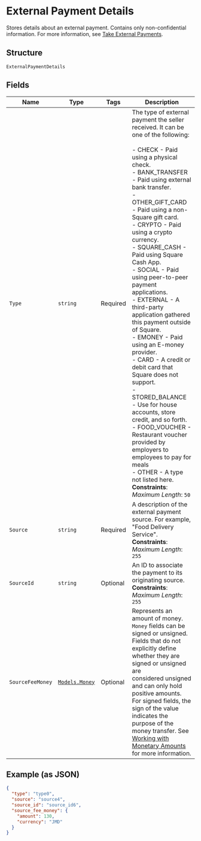
# External Payment Details

Stores details about an external payment. Contains only non-confidential information.
For more information, see
[Take External Payments](../../https://developer.squareup.com/docs/payments-api/take-payments/external-payments).

## Structure

`ExternalPaymentDetails`

## Fields

| Name | Type | Tags | Description |
|  --- | --- | --- | --- |
| `Type` | `string` | Required | The type of external payment the seller received. It can be one of the following:<br><br>- CHECK - Paid using a physical check.<br>- BANK_TRANSFER - Paid using external bank transfer.<br>- OTHER\_GIFT\_CARD - Paid using a non-Square gift card.<br>- CRYPTO - Paid using a crypto currency.<br>- SQUARE_CASH - Paid using Square Cash App.<br>- SOCIAL - Paid using peer-to-peer payment applications.<br>- EXTERNAL - A third-party application gathered this payment outside of Square.<br>- EMONEY - Paid using an E-money provider.<br>- CARD - A credit or debit card that Square does not support.<br>- STORED_BALANCE - Use for house accounts, store credit, and so forth.<br>- FOOD_VOUCHER - Restaurant voucher provided by employers to employees to pay for meals<br>- OTHER - A type not listed here.<br>**Constraints**: *Maximum Length*: `50` |
| `Source` | `string` | Required | A description of the external payment source. For example,<br>"Food Delivery Service".<br>**Constraints**: *Maximum Length*: `255` |
| `SourceId` | `string` | Optional | An ID to associate the payment to its originating source.<br>**Constraints**: *Maximum Length*: `255` |
| `SourceFeeMoney` | [`Models.Money`](../../doc/models/money.md) | Optional | Represents an amount of money. `Money` fields can be signed or unsigned.<br>Fields that do not explicitly define whether they are signed or unsigned are<br>considered unsigned and can only hold positive amounts. For signed fields, the<br>sign of the value indicates the purpose of the money transfer. See<br>[Working with Monetary Amounts](../../https://developer.squareup.com/docs/build-basics/working-with-monetary-amounts)<br>for more information. |

## Example (as JSON)

```json
{
  "type": "type0",
  "source": "source4",
  "source_id": "source_id6",
  "source_fee_money": {
    "amount": 130,
    "currency": "JMD"
  }
}
```

